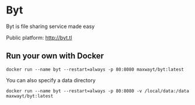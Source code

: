# Byt
Byt is file sharing service made easy

Public platform: http://byt.tl

## Run your own with Docker

```
docker run --name byt --restart=always -p 80:8080 maxwayt/byt:latest
```

You can also specify a data directory

```
docker run --name byt --restart=always -p 80:8080 -v /local/data:/data maxwayt/byt:latest
```
